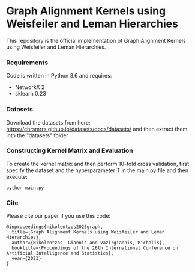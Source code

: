 # Graph Alignment Kernels using Weisfeiler and Leman Hierarchies

This repository is the official implementation of Graph Alignment Kernels using Weisfeiler and Leman Hierarchies.

### Requirements

Code is written in Python 3.6 and requires:
* NetworkX 2
* sklearn 0.23


### Datasets

Download the datasets from here: https://chrsmrrs.github.io/datasets/docs/datasets/ and then extract them into the "datasets" folder


### Constructing Kernel Matrix and Evaluation

To create the kernel matrix and then perform 10-fold cross validation, first specify the dataset and the hyperparameter T in the main.py file and then execute:

```
python main.py
```

### Cite

Please cite our paper if you use this code:
```
@inproceedings{nikolentzos2023graph,
  title={Graph Alignment Kernels using Weisfeiler and Leman Hierarchies},
  author={Nikolentzos, Giannis and Vazirgiannis, Michalis},
  booktitle={Proceedings of the 26th International Conference on Artificial Intelligence and Statistics},
  year={2023}
}
```
